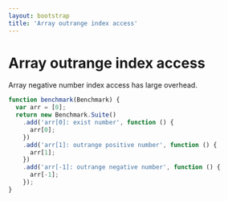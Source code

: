 ```yaml
---
layout: bootstrap
title: 'Array outrange index access'
---
```


# Array outrange index access

Array negative number index access has large overhead.

```js
function benchmark(Benchmark) {
  var arr = [0];
  return new Benchmark.Suite()
    .add('arr[0]: exist number', function () {
      arr[0];
    })
    .add('arr[1]: outrange positive number', function () {
      arr[1];
    })
    .add('arr[-1]: outrange negative number', function () {
      arr[-1];
    });
}
```
